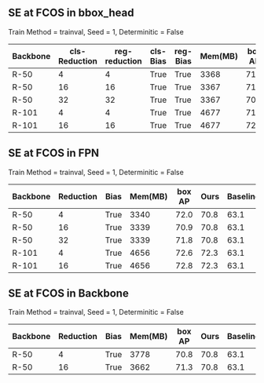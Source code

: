 ## SE at FCOS in bbox_head 
Train Method = trainval,  Seed = 1,   Determinitic = False 

| Backbone | cls-Reduction | reg-reduction | cls-Bias | reg-Bias | Mem(MB) | box AP | Ours   | Baseline |
|----------|---------------|---------------|----------|----------|---------|--------|--------|----------|
| R-50     | 4             | 4             | True     | True     | 3368    | 71.2   | 70.8   | 63.1     |
| R-50     | 16            | 16            | True     | True     | 3367    | 71.2   | 70.8   | 63.1     |
| R-50     | 32            | 32            | True     | True     | 3367    | 70.2   | 70.8   | 63.1     |
| R-101    | 4             | 4             | True     | True     | 4677    | 71.5   | 72.7   | 65.1     |
| R-101    | 16            | 16            | True     | True     | 4677    | 72.0   | 72.7   | 65.1     |

## SE at FCOS in FPN 
Train Method = trainval,  Seed = 1,   Determinitic = False 

| Backbone | Reduction | Bias | Mem(MB) | box AP | Ours   | Baseline |
|----------|-----------|------|---------|--------|--------|----------|
| R-50     | 4         | True | 3340    | 72.0   | 70.8   | 63.1     |
| R-50     | 16        | True | 3339    | 70.9   | 70.8   | 63.1     |
| R-50     | 32        | True | 3339    | 71.8   | 70.8   | 63.1     |
| R-101    | 4         | True | 4656    | 72.6   | 72.3   | 63.1     |
| R-101    | 16        | True | 4656    | 72.8   | 72.3   | 63.1     |



## SE at FCOS in Backbone
Train Method = trainval,  Seed = 1,   Determinitic = False 


| Backbone | Reduction | Bias | Mem(MB) | box AP | Ours   | Baseline |
|----------|-----------|------|---------|--------|--------|----------|
| R-50     | 4         | True | 3778    | 70.8   | 70.8   | 63.1     |
| R-50     | 16        | True | 3662    | 71.3   | 70.8   | 63.1     |

